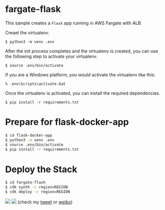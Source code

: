 
# fargate-flask

This sample creates a `Flask` app running in AWS Fargate with ALB.

Creaet the virtualenv.

```
$ python3 -m venv .env
```

After the init process completes and the virtualenv is created, you can use the following
step to activate your virtualenv.

```
$ source .env/bin/activate
```

If you are a Windows platform, you would activate the virtualenv like this:

```
% .env\Scripts\activate.bat
```

Once the virtualenv is activated, you can install the required dependencies.

```
$ pip install -r requirements.txt
```


# Prepare for flask-docker-app

```bash
$ cd flask-docker-app
$ python3 -m venv .env
$ source .env/bin/activate
$ pip install -r requirements.txt
```


# Deploy the Stack

```bash
$ cd fargate-flash
$ cdk synth -c region=REGION
$ cdk deploy -c region=REGION
```


![](https://pbs.twimg.com/media/ED7YUbfU4AAth_r?format=jpg&name=4096x4096)
![](https://pbs.twimg.com/media/ED7YUp6UcAEVcDj?format=jpg&name=4096x4096)
(check my [tweet](https://twitter.com/pahudnet/status/1170610816971706368) or [weibo](https://www.weibo.com/6122137868/I5ZzTjcGu))
